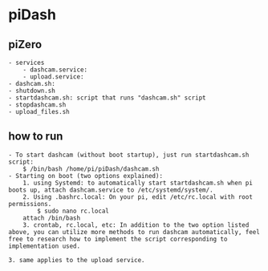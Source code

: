 # piDash

## piZero
    - services
        - dashcam.service: 
        - upload.service:
    - dashcam.sh: 
    - shutdown.sh
    - startdashcam.sh: script that runs "dashcam.sh" script
    - stopdashcam.sh
    - upload_files.sh
## how to run
    - To start dashcam (without boot startup), just run startdashcam.sh script:
        $ /bin/bash /home/pi/piDash/dashcam.sh
    - Starting on boot (two options explained): 
        1. using Systemd: to automatically start startdashcam.sh when pi boots up, attach dashcam.service to /etc/systemd/system/.
        2. Using .bashrc.local: On your pi, edit /etc/rc.local with root permissions. 
            $ sudo nano rc.local
        attach /bin/bash
        3. crontab, rc.local, etc: In addition to the two option listed above, you can utilize more methods to run dashcam automatically, feel free to research how to implement the script corresponding to implementation used.

    3. same applies to the upload service.

